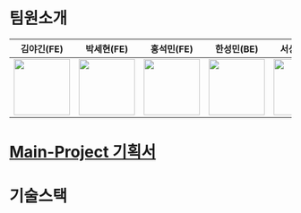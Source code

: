 # 팀원소개

|         김야긴(FE)         |         박세현(FE)         |         홍석민(FE)         |         한성민(BE)         |          서성민(BE)         |
|--------------------------|---------------------------|--------------------------|--------------------------|----------------------------|
|<img src="https://user-images.githubusercontent.com/104137221/189057751-0694bd9b-1dbe-4b52-a663-a354cc6ae34a.png" width="100" height="100">|<img src="https://avatars.githubusercontent.com/u/104138055?v=4" width="100" height="100">|<img src="https://user-images.githubusercontent.com/99874863/189057764-51e69f45-a3a0-4938-ae6b-fcec20ec48d4.jpg" width="100" height="100">|<img src="https://user-images.githubusercontent.com/104137221/189061270-819345e6-8cc2-4dda-b7cb-19eaa6f3751d.png" width="100" height="100">|<img src="https://avatars.githubusercontent.com/u/96583210?v=4" width="100" height="100">|




# [Main-Project 기획서](https://www.notion.so/codestates/Main-Project-7868dfc9b9454baba3bdf0cb9de9e179#10797ceb99bd452dacd4053a37c6b450)

# 기술스택
